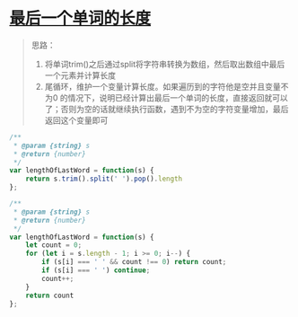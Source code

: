 # [最后一个单词的长度](https://leetcode-cn.com/problems/length-of-last-word/)

> 思路：
>
> 1. 将单词trim()之后通过split将字符串转换为数组，然后取出数组中最后一个元素并计算长度
> 2. 尾循环，维护一个变量计算长度。如果遍历到的字符他是空并且变量不为0 的情况下，说明已经计算出最后一个单词的长度，直接返回就可以了；否则为空的话就继续执行函数，遇到不为空的字符变量增加，最后返回这个变量即可

```js
/**
 * @param {string} s
 * @return {number}
 */
var lengthOfLastWord = function(s) {
    return s.trim().split(' ').pop().length
};
```

```js
/**
 * @param {string} s
 * @return {number}
 */
var lengthOfLastWord = function(s) {
    let count = 0;
    for (let i = s.length - 1; i >= 0; i--) {
        if (s[i] === ' ' && count !== 0) return count;
        if (s[i] === ' ') continue;
        count++;
    }
    return count
};
```

